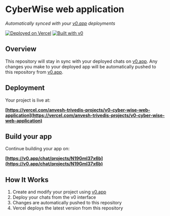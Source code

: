 # CyberWise web application

*Automatically synced with your [v0.app](https://v0.app) deployments*

[![Deployed on Vercel](https://img.shields.io/badge/Deployed%20on-Vercel-black?style=for-the-badge&logo=vercel)](https://vercel.com/anvesh-trivedis-projects/v0-cyber-wise-web-application)
[![Built with v0](https://img.shields.io/badge/Built%20with-v0.app-black?style=for-the-badge)](https://v0.app/chat/projects/N19GmI37x6b)

## Overview

This repository will stay in sync with your deployed chats on [v0.app](https://v0.app).
Any changes you make to your deployed app will be automatically pushed to this repository from [v0.app](https://v0.app).

## Deployment

Your project is live at:

**[https://vercel.com/anvesh-trivedis-projects/v0-cyber-wise-web-application](https://vercel.com/anvesh-trivedis-projects/v0-cyber-wise-web-application)**

## Build your app

Continue building your app on:

**[https://v0.app/chat/projects/N19GmI37x6b](https://v0.app/chat/projects/N19GmI37x6b)**

## How It Works

1. Create and modify your project using [v0.app](https://v0.app)
2. Deploy your chats from the v0 interface
3. Changes are automatically pushed to this repository
4. Vercel deploys the latest version from this repository